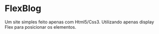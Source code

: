 # FlexBlog
Um site simples feito apenas com Html5/Css3. Utilizando apenas display Flex para posicionar os elementos.
